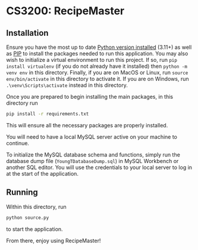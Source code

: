 # CS3200: RecipeMaster

## Installation

Ensure you have the most up to date [Python version installed](https://www.python.org/downloads/) (3.11+) as well as [PIP](https://pip.pypa.io/en/stable/installation/) to install the packages needed to run this application. You may also wish to initialize a virtual environment to run this project. If so, run `pip install virtualenv` (if you do not already have it installed) then `python -m venv env` in this directory. Finally, if you are on MacOS or Linux, run `source env/bin/activate` in this directory to activate it. If you are on Windows, run `.\venv\Scripts\activate` instead in this directory.

Once you are prepared to begin installing the main packages, in this directory run

```bash
pip install -r requirements.txt
```

This will ensure all the necessary packages are properly installed.

You will need to have a local MySQL server active on your machine to continue.

To initialize the MySQL database schema and functions, simply run the database dump file (`YoungTDatabaseDump.sql`) in MySQL Workbench or another SQL editor. You will use the credentials to your local server to log in at the start of the application.

## Running

Within this directory, run

```bash
python source.py
```

to start the application.

From there, enjoy using RecipeMaster!
